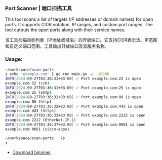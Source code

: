 ### Port Scanner | 端口扫描工具

This tool scans a list of targets (IP addresses or domain names) for open ports. It supports CIDR notation, IP ranges, and custom port ranges. The tool outputs the open ports along with their service names.

该工具扫描目标列表（IP地址或域名）的开放端口。它支持CIDR表示法、IP范围和自定义端口范围。工具输出开放端口及其服务名称。

### Usage:

```bash
~/workspace/scan-ports
❯ echo 'example.com' | go run main.go -p -10000
INFO[2024-09-27T03:36:31+03:00] ✅ Port example.com:22 is open
example.com 22 (ssh)
INFO[2024-09-27T03:36:31+03:00] ✅ Port example.com:25 is open
example.com 25 (smtp)
INFO[2024-09-27T03:36:32+03:00] ✅ Port example.com:80 is open
example.com 80 (http)
INFO[2024-09-27T03:36:32+03:00] ✅ Port example.com:443 is open
example.com 443 (https)
INFO[2024-09-27T03:36:33+03:00] ✅ Port example.com:2222 is open
example.com 2222 (EtherNet-IP-1)
INFO[2024-09-27T03:36:37+03:00] ✅ Port example.com:9081 is open
example.com 9081 (cisco-aqos)

~/workspace/scan-ports   7s
❯
```

* [Download binaries](../../releases)
